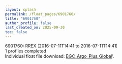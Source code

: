 ```yaml
---
layout: splash
permalink: /float_pages/6901760/
title: "6901760"
author_profile: false
last_created_on: 2025-09-30
toc: false
---
```

 
6901760: RREX (2016-07-11T14:41 to 2016-07-11T14:41)\
1 profiles completed\
Individual float file download: [BGC_Argo_Plus_Global](https://ftp.soest.hawaii.edu/bgc_argo_plus/Individual_Floats/outliers_removed/6901760_Sprof_processed.nc)\
